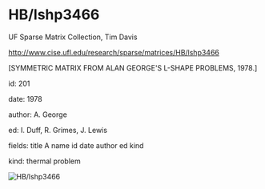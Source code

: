 # HB/lshp3466

 UF Sparse Matrix Collection, Tim Davis

 http://www.cise.ufl.edu/research/sparse/matrices/HB/lshp3466

 [SYMMETRIC MATRIX FROM ALAN GEORGE'S L-SHAPE PROBLEMS, 1978.]

 id: 201

 date: 1978

 author: A. George

 ed: I. Duff, R. Grimes, J. Lewis

 fields: title A name id date author ed kind

 kind: thermal problem

![HB/lshp3466](http://yifanhu.net/GALLERY/GRAPHS/GIF_SMALL/HB@lshp3466.gif)
